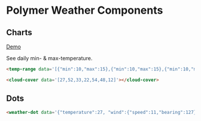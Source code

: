 # Polymer Weather Components

## Charts
[Demo](http://lib.max.pub/weather/charts)

See daily min- & max-temperature.
```HTML
<temp-range data='[{"min":10,"max":15},{"min":10,"max":15},{"min":10,"max":15}]'></temp-range>
```

```HTML
<cloud-cover data='[27,52,33,22,54,48,12]'></cloud-cover>
```


## Dots
```HTML
<weather-dot data='{"temperature":27, "wind":{"speed":11,"bearing":127}, "precipitation":{"type":"rain","probability":0.54} }'></weather-dot>
```
